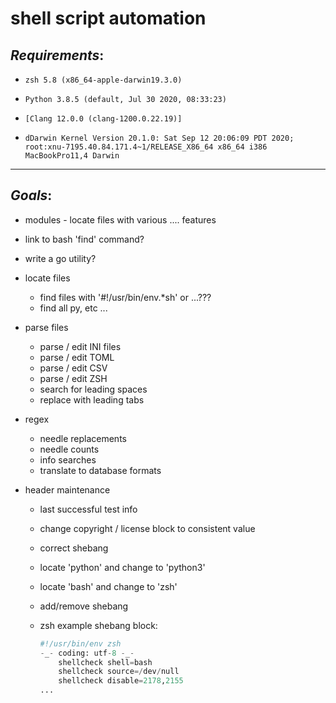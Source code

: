 # shell script automation

## _Requirements_:

- `zsh 5.8 (x86_64-apple-darwin19.3.0)`
- `Python 3.8.5 (default, Jul 30 2020, 08:33:23)`
- `[Clang 12.0.0 (clang-1200.0.22.19)]`

- `dDarwin Kernel Version 20.1.0: Sat Sep 12 20:06:09 PDT 2020; root:xnu-7195.40.84.171.4~1/RELEASE_X86_64 x86_64 i386 MacBookPro11,4 Darwin`

---

## _Goals_:

- modules - locate files with various .... features

- link to bash 'find' command?

- write a go utility?

- locate files

  - find files with '#!/usr/bin/env.\*sh' or ...???
  - find all py, etc ...

- parse files

  - parse / edit INI files
  - parse / edit TOML
  - parse / edit CSV
  - parse / edit ZSH
  - search for leading spaces
  - replace with leading tabs

- regex

  - needle replacements
  - needle counts
  - info searches
  - translate to database formats

- header maintenance

  - last successful test info
  - change copyright / license block to consistent value
  - correct shebang
  - locate 'python' and change to 'python3'
  - locate 'bash' and change to 'zsh'
  - add/remove shebang
  - zsh example shebang block:

    ```py
    #!/usr/bin/env zsh
    -_- coding: utf-8 -_-
        shellcheck shell=bash
        shellcheck source=/dev/null
        shellcheck disable=2178,2155
    ...
    ```
